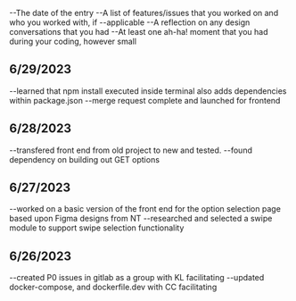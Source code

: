--The date of the entry
--A list of features/issues that you worked on and who you worked with, if --applicable
--A reflection on any design conversations that you had
--At least one ah-ha! moment that you had during your coding, however small

## 6/29/2023

--learned that npm install executed inside terminal also adds dependencies within package.json
--merge request complete and launched for frontend

## 6/28/2023

--transfered front end from old project to new and tested.
--found dependency on building out GET options

## 6/27/2023

--worked on a basic version of the front end for the option selection page based upon Figma designs from NT
--researched and selected a swipe module to support swipe selection functionality

## 6/26/2023

--created P0 issues in gitlab as a group with KL facilitating
--updated docker-compose, and dockerfile.dev with CC facilitating
